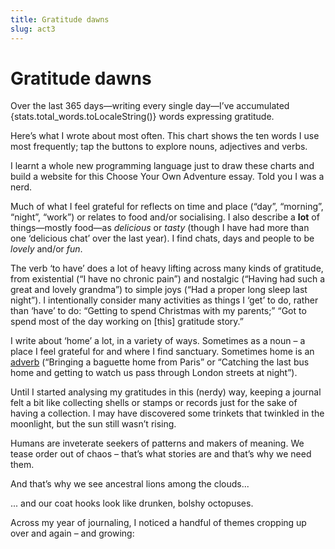 ```yaml
---
title: Gratitude dawns  
slug: act3  
---
```

<script>  
    import stats from "$data/stats.json";  
    import WordsChart from "$components/charts/WordsChart.svelte";  
    import ThemeEvolutionChart from "$components/charts/ThemeEvolutionChart.svelte";  
    import Aside from "$components/Aside.svelte";  
    import WideImage from "$components/WideImage.svelte";

    import lionking from "$lib/assets/lion-king.gif";  
    import octopus from "$lib/assets/octopus.webp";  
</script>

# Gratitude dawns

Over the last 365 days—writing every single day—I’ve accumulated {stats.total_words.toLocaleString()} words expressing gratitude.

Here’s what I wrote about most often. This chart shows the ten words I use most frequently; tap the buttons to explore nouns, adjectives and verbs.

<WordsChart />

<Aside>I learnt a whole new programming language just to draw these charts and build a website for this Choose Your Own Adventure essay. Told you I was a nerd.</Aside>

Much of what I feel grateful for reflects on time and place (“day”, “morning”, “night”, “work”) or relates to food and/or socialising. I also describe a **lot** of things—mostly food—as *delicious* or *tasty* (though I have had more than one ‘delicious chat’ over the last year). I find chats, days and people to be *lovely* and/or *fun*.

The verb ‘to have’ does a lot of heavy lifting across many kinds of gratitude, from existential (“I have no chronic pain”) and nostalgic (“Having had such a great and lovely grandma”) to simple joys (“Had a proper long sleep last night”). I intentionally consider many activities as things I ‘get’ to do, rather than ‘have’ to do: “Getting to spend Christmas with my parents;” “Got to spend most of the day working on \[this\] gratitude story.”

I write about ‘home’ a lot, in a variety of ways. Sometimes as a noun – a place I feel grateful for and where I find sanctuary. Sometimes home is an [adverb](https://english.stackexchange.com/questions/511146/is-the-word-home-never-an-adverb) (“Bringing a baguette home from Paris” or “Catching the last bus home and getting to watch us pass through London streets at night”).

Until I started analysing my gratitudes in this (nerdy) way, keeping a journal felt a bit like collecting shells or stamps or records just for the sake of having a collection. I may have discovered some trinkets that twinkled in the moonlight, but the sun still wasn’t rising.

Humans are inveterate seekers of patterns and makers of meaning. We tease order out of chaos – that’s what stories are and that’s why we need them.

<Aside>  
And that’s why we see ancestral lions among the clouds...

<WideImage src={lionking} alt="Animated GIF of the Mufasa in the clouds from the Lion King" width=100 aside />

... and our coat hooks look like drunken, bolshy octopuses.

<WideImage src={octopus} alt="Coat hook, or drunken octopus?" caption="Source: <a href='https://www.reddit.com/r/meme/comments/f3sejy/drunk_octopus_wants_to_fight/\#lightbox'>Reddit</a>" width=50 aside />  
</Aside>

Across my year of journaling, I noticed a handful of themes cropping up over and again – and growing:

<ThemeEvolutionChart />

